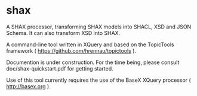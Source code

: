 # shax
A SHAX processor, transforming SHAX models into SHACL, XSD and JSON Schema. It can also transform XSD into SHAX.

A command-line tool written in XQuery and based on the TopicTools framework ( https://github.com/hrennau/topictools ).

Documention is under construction. For the time being, please consult doc/shax-quickstart.pdf for getting started.

Use of this tool currently requires the use of the BaseX XQuery processor ( http://basex.org ).
